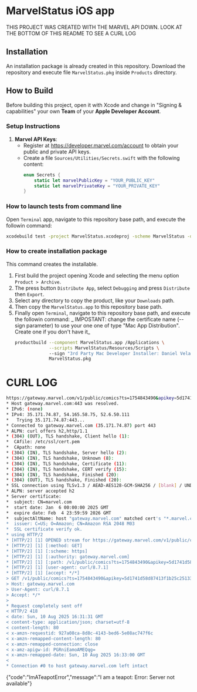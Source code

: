 # MarvelStatus iOS app

THIS PROJECT WAS CREATED WITH THE MARVEL API DOWN. LOOK AT THE BOTTOM OF THIS README TO SEE A CURL LOG

## Installation
An installation package is already created in this repository. Download the repository and execute file `MarvelStatus.pkg` inside `Products` directory.

## How to Build
Before building this project, open it with Xcode and change in "Signing & capabilities" your own **Team** of your **Apple Developer Account**.

### Setup Instructions

1. **Marvel API Keys**:
   - Register at https://developer.marvel.com/account to obtain your public and private API keys.
   - Create a file `Sources/Utilities/Secrets.swift` with the following content:
     ```swift
     enum Secrets {
         static let marvelPublicKey = "YOUR_PUBLIC_KEY"
         static let marvelPrivateKey = "YOUR_PRIVATE_KEY"
     }
     ```

### How to launch tests from command line
Open `Terminal` app, navigate to this repository base path, and execute the followin command:
```sh
xcodebuild test -project MarvelStatus.xcodeproj -scheme MarvelStatus -destination 'platform=macOS' -verbose
```

### How to create installation package
This command creates the installable.

1. First build the project opening Xcode and selecting the menu option `Product > Archive`.
2. The press button `Distribute App`, select `Debugging` and press `Distribute` then `Export`.
3. Select any directory to copy the product, like your `Downloads` path.
4. Then copy the `MarvelStatus.app` to this repository base path.
5. Finally open `Terminal`, navigate to this repository base path, and execute the followin command:
   _ IMPOSTANT: change the certificate name (--sign parameter) to use your one one of type "Mac App Distribution". Create one if you don't have it_
   ```sh
   productbuild --component MarvelStatus.app /Applications \
                --scripts MarvelStatus/Resources/Scripts \            
                --sign "3rd Party Mac Developer Installer: Daniel Vela (TW65EXAM4U)" \
                MarvelStatus.pkg
   ```

# CURL LOG
```sh
https://gateway.marvel.com/v1/public/comics?ts=1754843490&apikey=5d1741d58d87413f1b25c251334c0244&hash=d97e660eb871e6fe89d5865c74cd6af2&limit=50
* Host gateway.marvel.com:443 was resolved.
* IPv6: (none)
* IPv4: 35.171.74.87, 54.165.58.75, 52.6.50.111
*   Trying 35.171.74.87:443...
* Connected to gateway.marvel.com (35.171.74.87) port 443
* ALPN: curl offers h2,http/1.1
* (304) (OUT), TLS handshake, Client hello (1):
*  CAfile: /etc/ssl/cert.pem
*  CApath: none
* (304) (IN), TLS handshake, Server hello (2):
* (304) (IN), TLS handshake, Unknown (8):
* (304) (IN), TLS handshake, Certificate (11):
* (304) (IN), TLS handshake, CERT verify (15):
* (304) (IN), TLS handshake, Finished (20):
* (304) (OUT), TLS handshake, Finished (20):
* SSL connection using TLSv1.3 / AEAD-AES128-GCM-SHA256 / [blank] / UNDEF
* ALPN: server accepted h2
* Server certificate:
*  subject: CN=marvel.com
*  start date: Jan  6 00:00:00 2025 GMT
*  expire date: Feb  4 23:59:59 2026 GMT
*  subjectAltName: host "gateway.marvel.com" matched cert's "*.marvel.com"
*  issuer: C=US; O=Amazon; CN=Amazon RSA 2048 M03
*  SSL certificate verify ok.
* using HTTP/2
* [HTTP/2] [1] OPENED stream for https://gateway.marvel.com/v1/public/comics?ts=1754843490&apikey=5d1741d58d87413f1b25c251334c0244&hash=d97e660eb871e6fe89d5865c74cd6af2&limit=50
* [HTTP/2] [1] [:method: GET]
* [HTTP/2] [1] [:scheme: https]
* [HTTP/2] [1] [:authority: gateway.marvel.com]
* [HTTP/2] [1] [:path: /v1/public/comics?ts=1754843490&apikey=5d1741d58d87413f1b25c251334c0244&hash=d97e660eb871e6fe89d5865c74cd6af2&limit=50]
* [HTTP/2] [1] [user-agent: curl/8.7.1]
* [HTTP/2] [1] [accept: */*]
> GET /v1/public/comics?ts=1754843490&apikey=5d1741d58d87413f1b25c251334c0244&hash=d97e660eb871e6fe89d5865c74cd6af2&limit=50 HTTP/2
> Host: gateway.marvel.com
> User-Agent: curl/8.7.1
> Accept: */*
> 
* Request completely sent off
< HTTP/2 418 
< date: Sun, 10 Aug 2025 16:31:31 GMT
< content-type: application/json; charset=utf-8
< content-length: 80
< x-amzn-requestid: 927a08ca-8d8c-4143-bed6-5e08ac747f6c
< x-amzn-remapped-content-length: 80
< x-amzn-remapped-connection: close
< x-amz-apigw-id: PGRniEamoAMEQqg=
< x-amzn-remapped-date: Sun, 10 Aug 2025 16:33:00 GMT
< 
* Connection #0 to host gateway.marvel.com left intact
```
{"code":"ImATeapotError","message":"I am a teapot: Error: Server not available"}
